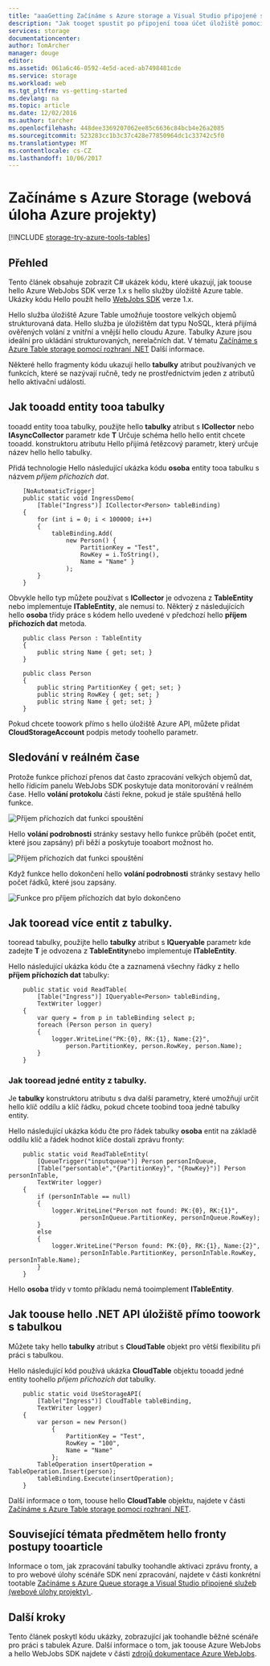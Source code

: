 ```yaml
---
title: "aaaGetting Začínáme s Azure storage a Visual Studio připojené služeb (webové úlohy projekty)"
description: "Jak tooget spustit po připojení tooa účet úložiště pomocí sady Visual Studio připojené služby pomocí Azure Table storage v Azure WebJobs projektu v sadě Visual Studio"
services: storage
documentationcenter: 
author: TomArcher
manager: douge
editor: 
ms.assetid: 061a6c46-0592-4e5d-aced-ab7498481cde
ms.service: storage
ms.workload: web
ms.tgt_pltfrm: vs-getting-started
ms.devlang: na
ms.topic: article
ms.date: 12/02/2016
ms.author: tarcher
ms.openlocfilehash: 448dee3369207062ee85c6636c84bcb4e26a2085
ms.sourcegitcommit: 523283cc1b3c37c428e77850964dc1c33742c5f0
ms.translationtype: MT
ms.contentlocale: cs-CZ
ms.lasthandoff: 10/06/2017
---
```

# <a name="getting-started-with-azure-storage-azure-webjob-projects"></a>Začínáme s Azure Storage (webová úloha Azure projekty)
[!INCLUDE [storage-try-azure-tools-tables](../../includes/storage-try-azure-tools-tables.md)]

## <a name="overview"></a>Přehled
Tento článek obsahuje zobrazit C# ukázek kódu, které ukazují, jak toouse hello Azure WebJobs SDK verze 1.x s hello služby úložiště Azure table. Ukázky kódu Hello použít hello [WebJobs SDK](../app-service-web/websites-dotnet-webjobs-sdk.md) verze 1.x.

Hello služba úložiště Azure Table umožňuje toostore velkých objemů strukturovaná data. Hello služba je úložištěm dat typu NoSQL, která přijímá ověřených volání z vnitřní a vnější hello cloudu Azure. Tabulky Azure jsou ideální pro ukládání strukturovaných, nerelačních dat.  V tématu [Začínáme s Azure Table storage pomocí rozhraní .NET](storage-dotnet-how-to-use-tables.md#create-a-table) Další informace.

Některé hello fragmenty kódu ukazují hello **tabulky** atribut používaných ve funkcích, které se nazývají ručně, tedy ne prostřednictvím jeden z atributů hello aktivační události.

## <a name="how-tooadd-entities-tooa-table"></a>Jak tooadd entity tooa tabulky
tooadd entity tooa tabulky, použijte hello **tabulky** atribut s **ICollector<T>**  nebo **IAsyncCollector<T>**  parametr kde **T** Určuje schéma hello hello entit chcete tooadd. konstruktoru atributu Hello přijímá řetězcový parametr, který určuje název hello hello tabulky.

Přidá technologie Hello následující ukázka kódu **osoba** entity tooa tabulku s názvem *příjem příchozích dat*.

        [NoAutomaticTrigger]
        public static void IngressDemo(
            [Table("Ingress")] ICollector<Person> tableBinding)
        {
            for (int i = 0; i < 100000; i++)
            {
                tableBinding.Add(
                    new Person() {
                        PartitionKey = "Test",
                        RowKey = i.ToString(),
                        Name = "Name" }
                    );
            }
        }

Obvykle hello typ můžete používat s **ICollector** je odvozena z **TableEntity** nebo implementuje **ITableEntity**, ale nemusí to. Některý z následujících hello **osoba** třídy práce s kódem hello uvedené v předchozí hello **příjem příchozích dat** metoda.

        public class Person : TableEntity
        {
            public string Name { get; set; }
        }

        public class Person
        {
            public string PartitionKey { get; set; }
            public string RowKey { get; set; }
            public string Name { get; set; }
        }

Pokud chcete toowork přímo s hello úložiště Azure API, můžete přidat **CloudStorageAccount** podpis metody toohello parametr.

## <a name="real-time-monitoring"></a>Sledování v reálném čase
Protože funkce příchozí přenos dat často zpracování velkých objemů dat, hello řídicím panelu WebJobs SDK poskytuje data monitorování v reálném čase. Hello **volání protokolu** části řekne, pokud je stále spuštěná hello funkce.

![Příjem příchozích dat funkci spouštění](./media/vs-storage-webjobs-getting-started-tables/ingressrunning.png)

Hello **volání podrobnosti** stránky sestavy hello funkce průběh (počet entit, které jsou zapsány) při běží a poskytuje tooabort možnost ho.

![Příjem příchozích dat funkci spouštění](./media/vs-storage-webjobs-getting-started-tables/ingressprogress.png)

Když funkce hello dokončení hello **volání podrobnosti** stránky sestavy hello počet řádků, které jsou zapsány.

![Funkce pro příjem příchozích dat bylo dokončeno](./media/vs-storage-webjobs-getting-started-tables/ingresssuccess.png)

## <a name="how-tooread-multiple-entities-from-a-table"></a>Jak tooread více entit z tabulky.
tooread tabulky, použijte hello **tabulky** atribut s **IQueryable<T>**  parametr kde zadejte **T** je odvozena z **TableEntity**nebo implementuje **ITableEntity**.

Hello následující ukázka kódu čte a zaznamená všechny řádky z hello **příjem příchozích dat** tabulky:

        public static void ReadTable(
            [Table("Ingress")] IQueryable<Person> tableBinding,
            TextWriter logger)
        {
            var query = from p in tableBinding select p;
            foreach (Person person in query)
            {
                logger.WriteLine("PK:{0}, RK:{1}, Name:{2}",
                    person.PartitionKey, person.RowKey, person.Name);
            }
        }

### <a name="how-tooread-a-single-entity-from-a-table"></a>Jak tooread jedné entity z tabulky.
Je **tabulky** konstruktoru atributu s dva další parametry, které umožňují určit hello klíč oddílu a klíč řádku, pokud chcete toobind tooa jedné tabulky entity.

Hello následující ukázka kódu čte pro řádek tabulky **osoba** entit na základě oddílu klíč a řádek hodnot klíče dostali zprávu fronty:  

        public static void ReadTableEntity(
            [QueueTrigger("inputqueue")] Person personInQueue,
            [Table("persontable","{PartitionKey}", "{RowKey}")] Person personInTable,
            TextWriter logger)
        {
            if (personInTable == null)
            {
                logger.WriteLine("Person not found: PK:{0}, RK:{1}",
                        personInQueue.PartitionKey, personInQueue.RowKey);
            }
            else
            {
                logger.WriteLine("Person found: PK:{0}, RK:{1}, Name:{2}",
                        personInTable.PartitionKey, personInTable.RowKey, personInTable.Name);
            }
        }


Hello **osoba** třídy v tomto příkladu nemá tooimplement **ITableEntity**.

## <a name="how-toouse-hello-net-storage-api-directly-toowork-with-a-table"></a>Jak toouse hello .NET API úložiště přímo toowork s tabulkou
Můžete taky hello **tabulky** atribut s **CloudTable** objekt pro větší flexibilitu při práci s tabulkou.

Hello následující kód používá ukázka **CloudTable** objektu tooadd jedné entity toohello *příjem příchozích dat* tabulky.

        public static void UseStorageAPI(
            [Table("Ingress")] CloudTable tableBinding,
            TextWriter logger)
        {
            var person = new Person()
                {
                    PartitionKey = "Test",
                    RowKey = "100",
                    Name = "Name"
                };
            TableOperation insertOperation = TableOperation.Insert(person);
            tableBinding.Execute(insertOperation);
        }

Další informace o tom, toouse hello **CloudTable** objektu, najdete v části [Začínáme s Azure Table storage pomocí rozhraní .NET](storage-dotnet-how-to-use-tables.md).

## <a name="related-topics-covered-by-hello-queues-how-tooarticle"></a>Související témata předmětem hello fronty postupy tooarticle
Informace o tom, jak zpracování tabulky toohandle aktivaci zprávu fronty, a to pro webové úlohy scénáře SDK není zpracování, najdete v části konkrétní tootable [Začínáme s Azure Queue storage a Visual Studio připojené služeb (webové úlohy projekty) ](vs-storage-webjobs-getting-started-queues.md).

## <a name="next-steps"></a>Další kroky
Tento článek poskytl kódu ukázky, zobrazující jak toohandle běžné scénáře pro práci s tabulek Azure. Další informace o tom, jak toouse Azure WebJobs a hello WebJobs SDK najdete v části [zdrojů dokumentace Azure WebJobs](http://go.microsoft.com/fwlink/?linkid=390226).

